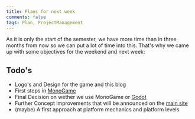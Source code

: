 ```yaml
---
title: Plans for next week
comments: false
tags: Plan, ProjectManagement
---
```

As it is only the start of the semester, we have more time than in three months from now so we can put a lot of time into this.
That's why we came up with some objectives for the weekend and next week:

## Todo's
- Logo's and Design for the game and this blog
- First steps in [MonoGame](https://www.monogame.net/)
- Final Decision on wether we use MonoGame or [Godot](https://godotengine.org/)
- Further Concept improvements that will be announced on the [main site](blog.newmanity.eu)
- (maybe) A first approach at platform mechanics and platform levels 